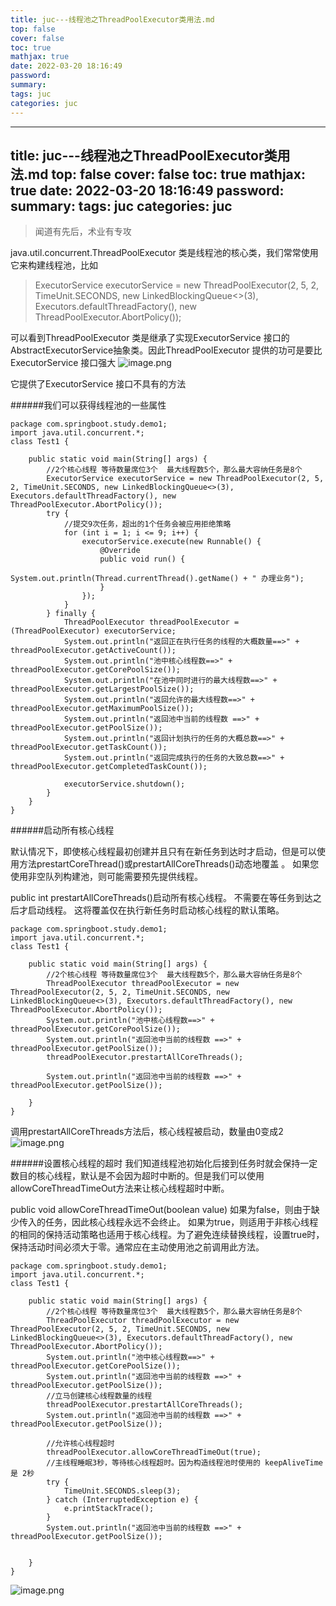 ```yaml
---
title: juc---线程池之ThreadPoolExecutor类用法.md
top: false
cover: false
toc: true
mathjax: true
date: 2022-03-20 18:16:49
password:
summary:
tags: juc
categories: juc
---
```

---
title: juc---线程池之ThreadPoolExecutor类用法.md
top: false
cover: false
toc: true
mathjax: true
date: 2022-03-20 18:16:49
password:
summary:
tags: juc
categories: juc
---
>闻道有先后，术业有专攻

java.util.concurrent.ThreadPoolExecutor 类是线程池的核心类，我们常常使用它来构建线程池，比如
> ExecutorService executorService = new ThreadPoolExecutor(2, 5, 2, TimeUnit.SECONDS, new LinkedBlockingQueue<>(3), Executors.defaultThreadFactory(), new ThreadPoolExecutor.AbortPolicy());

可以看到ThreadPoolExecutor 类是继承了实现ExecutorService 接口的AbstractExecutorService抽象类。因此ThreadPoolExecutor 提供的功可是要比ExecutorService 接口强大
![image.png](https://upload-images.jianshu.io/upload_images/13965490-de12f1ea1806980f.png?imageMogr2/auto-orient/strip%7CimageView2/2/w/1240)


它提供了ExecutorService 接口不具有的方法





######我们可以获得线程池的一些属性



~~~
package com.springboot.study.demo1;
import java.util.concurrent.*;
class Test1 {

    public static void main(String[] args) {
        //2个核心线程 等待数量席位3个  最大线程数5个，那么最大容纳任务是8个
        ExecutorService executorService = new ThreadPoolExecutor(2, 5, 2, TimeUnit.SECONDS, new LinkedBlockingQueue<>(3), Executors.defaultThreadFactory(), new ThreadPoolExecutor.AbortPolicy());
        try {
            //提交9次任务，超出的1个任务会被应用拒绝策略
            for (int i = 1; i <= 9; i++) {
                executorService.execute(new Runnable() {
                    @Override
                    public void run() {
                        System.out.println(Thread.currentThread().getName() + " 办理业务");
                    }
                });
            }
        } finally {
            ThreadPoolExecutor threadPoolExecutor = (ThreadPoolExecutor) executorService;
            System.out.println("返回正在执行任务的线程的大概数量==>" + threadPoolExecutor.getActiveCount());
            System.out.println("池中核心线程数==>" + threadPoolExecutor.getCorePoolSize());
            System.out.println("在池中同时进行的最大线程数==>" + threadPoolExecutor.getLargestPoolSize());
            System.out.println("返回允许的最大线程数==>" + threadPoolExecutor.getMaximumPoolSize());
            System.out.println("返回池中当前的线程数 ==>" + threadPoolExecutor.getPoolSize());
            System.out.println("返回计划执行的任务的大概总数==>" + threadPoolExecutor.getTaskCount());
            System.out.println("返回完成执行的任务的大致总数==>" + threadPoolExecutor.getCompletedTaskCount());

            executorService.shutdown();
        }
    }
}
~~~

######启动所有核心线程

默认情况下，即使核心线程最初创建并且只有在新任务到达时才启动，但是可以使用方法prestartCoreThread()或prestartAllCoreThreads()动态地覆盖 。 如果您使用非空队列构建池，则可能需要预先提供线程。 

public int prestartAllCoreThreads()启动所有核心线程。
不需要在等任务到达之后才启动线程。 这将覆盖仅在执行新任务时启动核心线程的默认策略。 

~~~
package com.springboot.study.demo1;
import java.util.concurrent.*;
class Test1 {

    public static void main(String[] args) {
        //2个核心线程 等待数量席位3个  最大线程数5个，那么最大容纳任务是8个
        ThreadPoolExecutor threadPoolExecutor = new ThreadPoolExecutor(2, 5, 2, TimeUnit.SECONDS, new LinkedBlockingQueue<>(3), Executors.defaultThreadFactory(), new ThreadPoolExecutor.AbortPolicy());
        System.out.println("池中核心线程数==>" + threadPoolExecutor.getCorePoolSize());
        System.out.println("返回池中当前的线程数 ==>" + threadPoolExecutor.getPoolSize());
        threadPoolExecutor.prestartAllCoreThreads();

        System.out.println("返回池中当前的线程数 ==>" + threadPoolExecutor.getPoolSize());

    }
}
~~~
调用prestartAllCoreThreads方法后，核心线程被启动，数量由0变成2
![image.png](https://upload-images.jianshu.io/upload_images/13965490-122c7a3679fdf6fd.png?imageMogr2/auto-orient/strip%7CimageView2/2/w/1240)



######设置核心线程的超时
我们知道线程池初始化后接到任务时就会保持一定数目的核心线程，默认是不会因为超时中断的。但是我们可以使用allowCoreThreadTimeOut方法来让核心线程超时中断。

public void allowCoreThreadTimeOut(boolean value)
如果为false，则由于缺少传入的任务，因此核心线程永远不会终止。
如果为true，则适用于非核心线程的相同的保持活动策略也适用于核心线程。为了避免连续替换线程，设置true时，保持活动时间必须大于零。通常应在主动使用池之前调用此方法。 

~~~
package com.springboot.study.demo1;
import java.util.concurrent.*;
class Test1 {

    public static void main(String[] args) {
        //2个核心线程 等待数量席位3个  最大线程数5个，那么最大容纳任务是8个
        ThreadPoolExecutor threadPoolExecutor = new ThreadPoolExecutor(2, 5, 2, TimeUnit.SECONDS, new LinkedBlockingQueue<>(3), Executors.defaultThreadFactory(), new ThreadPoolExecutor.AbortPolicy());
        System.out.println("池中核心线程数==>" + threadPoolExecutor.getCorePoolSize());
        System.out.println("返回池中当前的线程数 ==>" + threadPoolExecutor.getPoolSize());
        //立马创建核心线程数量的线程
        threadPoolExecutor.prestartAllCoreThreads();
        System.out.println("返回池中当前的线程数 ==>" + threadPoolExecutor.getPoolSize());

        //允许核心线程超时
        threadPoolExecutor.allowCoreThreadTimeOut(true);
        //主线程睡眠3秒，等待核心线程超时。因为构造线程池时使用的 keepAliveTime是 2秒
        try {
            TimeUnit.SECONDS.sleep(3);
        } catch (InterruptedException e) {
            e.printStackTrace();
        }
        System.out.println("返回池中当前的线程数 ==>" + threadPoolExecutor.getPoolSize());


    }
}
~~~
![image.png](https://upload-images.jianshu.io/upload_images/13965490-79922302fbe2ca8e.png?imageMogr2/auto-orient/strip%7CimageView2/2/w/1240)
